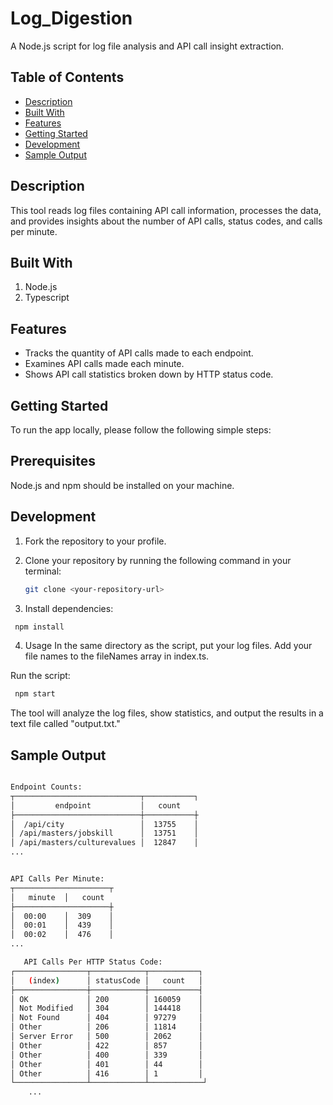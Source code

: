 # Log_Digestion

A Node.js script for log file analysis and API call insight extraction.

## Table of Contents

- [Description](#description)
- [Built With](#built-with)
- [Features](#features)
- [Getting Started](#getting-started)
- [Development](#development)
- [Sample Output](#sample-output)

## Description

This tool reads log files containing API call information, processes the data, and provides insights about the number of API calls, status codes, and calls per minute.

## Built With 
1. Node.js
2. Typescript

## Features

- Tracks the quantity of API calls made to each endpoint.
- Examines API calls made each minute.
- Shows API call statistics broken down by HTTP status code.

## Getting Started
To run the app locally, please follow the following simple steps:

## Prerequisites

Node.js and npm should be installed on your machine.

## Development

1. Fork the repository to your profile.
   
2. Clone your repository by running the following command in your terminal:
   ```sh
   git clone <your-repository-url>
   ```
3. Install dependencies:

```bash
 npm install

```
4. Usage
   In the same directory as the script, put your log files. Add your file names to the fileNames array in index.ts.

Run the script:

```bash
 npm start

```

The tool will analyze the log files, show statistics, and output the results in a text file called "output.txt."

## Sample Output

```bash

Endpoint Counts:
┬────────────────────────────┬───────────┐
│         endpoint           │   count
├────────────────────────────┼───────────┼
│  /api/city                 │  13755    │
│ /api/masters/jobskill      │  13751    │
│ /api/masters/culturevalues │  12847    │
...


API Calls Per Minute:
┬─────────────────────┬
│   minute  │   count
├─────────────────────┼
│  00:00    │  309    │
│  00:01    │  439    │
│  00:02    │  476    │
...

   API Calls Per HTTP Status Code:
┌────────────────┬────────────┬───────────┐
│   (index)      │ statusCode │   count   │
├────────────────┼────────────┼───────────┤
│ OK             │ 200        │ 160059    │
│ Not Modified   │ 304        │ 144418    │
│ Not Found      │ 404        │ 97279     │
│ Other          │ 206        │ 11814     │
│ Server Error   │ 500        │ 2062      │
│ Other          │ 422        │ 857       │
│ Other          │ 400        │ 339       │
│ Other          │ 401        │ 44        │
│ Other          │ 416        │ 1         │
└────────────────┴────────────┴────────────┘
    ...
```
